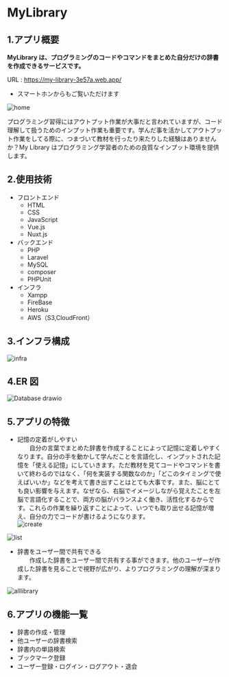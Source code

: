 # MyLibrary

## 1.アプリ概要

**MyLibrary は、プログラミングのコードやコマンドをまとめた自分だけの辞書を作成できるサービスです。**

URL : https://my-library-3e57a.web.app/

- スマートホンからもご覧いただけます

![home](https://user-images.githubusercontent.com/91531795/146631267-2c8079de-c79b-4c60-9352-c9d7bc6fe95b.png)

プログラミング習得にはアウトプット作業が大事だと言われていますが、コード理解して扱うためのインプット作業も重要です。学んだ事を活かしてアウトプット作業をしてる際に、つまづいて教材を行ったり来たりした経験はありませんか？My Library はプログラミング学習者のための良質なインプット環境を提供します。

## 2.使用技術

- フロントエンド
  - HTML
  - CSS
  - JavaScript
  - Vue.js
  - Nuxt.js
- バックエンド
  - PHP
  - Laravel
  - MySQL
  - composer
  - PHPUnit
- インフラ
  - Xampp
  - FireBase
  - Heroku
  - AWS（S3,CloudFront）

## 3.インフラ構成

![infra](https://user-images.githubusercontent.com/91531795/146634939-ff7dbb44-425c-45cf-a4f8-e0512f5790c7.png)

## 4.ER 図

![Database drawio](https://user-images.githubusercontent.com/91531795/146630948-43af2256-ed93-4c30-9ae8-fc8ee2ed5f04.png)

## 5.アプリの特徴

- 記憶の定着がしやすい  
  　　自分の言葉でまとめた辞書を作成することによって記憶に定着しやすくなります。自分の手を動かして学んだことを言語化し、インプットされた記憶を「使える記憶」にしていきます。ただ教材を見てコードやコマンドを書いて終わるのではなく、「何を実装する関数なのか」「どこのタイミングで使えばいいか」などを考えて書き出すことはとても大事です。また、脳にとても良い影響を与えます。なぜなら、右脳でイメージしながら覚えたことを左脳で言語化することで、両方の脳がバランスよく働き、活性化するからです。これらの作業を繰り返すことによって、いつでも取り出せる記憶が増え、自分の力でコードが書けるようになります。  
   ![create](https://user-images.githubusercontent.com/91531795/146631282-2ace7516-d28c-4bae-8319-4413e2d56110.png)

![list](https://user-images.githubusercontent.com/91531795/146631284-8c7811ef-3794-4e7d-8e25-05ed491e91d6.png)

- 辞書をユーザー間で共有できる  
  　　作成した辞書をユーザー間で共有する事ができます。他のユーザーが作成した辞書を見ることで視野が広がり、よりプログラミングの理解が深まります。

![alllibrary](https://user-images.githubusercontent.com/91531795/146636025-15f0b0cf-327c-464b-84b4-09c48ec74cb7.png)

## 6.アプリの機能一覧

- 辞書の作成・管理
- 他ユーザーの辞書検索
- 辞書内の単語検索
- ブックマーク登録
- ユーザー登録・ログイン・ログアウト・退会
